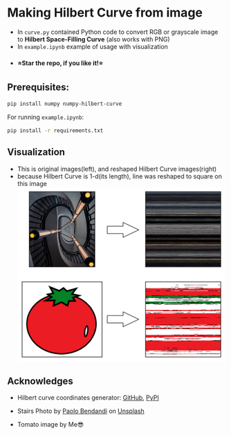 # Making Hilbert Curve from image
* In `curve.py` contained Python code to convert RGB or grayscale image to **Hilbert Space-Filling Curve** (also works with PNG)
* In `example.ipynb` example of usage with visualization
* #### ⭐Star the repo, if you like it!⭐
## Prerequisites:
```bash
pip install numpy numpy-hilbert-curve
```
For running `example.ipynb`:
```bash
pip install -r requirements.txt
```


## Visualization
* This is original images(left), and reshaped Hilbert Curve images(right)
* because Hilbert Curve is 1-d(its length), line was reshaped to square on this image
![alt image](images/image.png)

## Acknowledges
* Hilbert curve coordinates generator:  [GitHub](https://github.com/PrincetonLIPS/numpy-hilbert-curve), [PyPI](https://pypi.org/project/numpy-hilbert-curve/)

* Stairs Photo by <a href="https://unsplash.com/@paolobendandi?utm_content=creditCopyText&utm_medium=referral&utm_source=unsplash">Paolo Bendandi</a> on <a href="https://unsplash.com/photos/a-spiral-staircase-with-three-lights-on-each-of-it-qxnF7PHDEjI?utm_content=creditCopyText&utm_medium=referral&utm_source=unsplash">Unsplash</a>
* Tomato image by Me😎